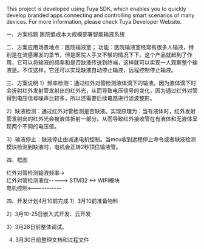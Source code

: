 This project is developed using Tuya SDK, which enables you to quickly develop branded apps connecting and controlling smart scenarios of many devices.         For more information, please check Tuya Developer Website.

一、方案标题
医院低成本大规模部署智能输液系统

二、方案应用场景地点：医院输液室；
功能：医院输液室经常有很多人输液，特别是在流感爆发的季节，但是医院人手又不够的情况下下。这个产品就起到了作用，它可以将输液的频率和是否缺液传送到终端，这样就可以实现一人观察整个输液是。不仅这样，它还可以实现缺液自动停止输液，远程控制停止输液。

三、方案说明
1）频率检测：通过红外对管检测液体滴下的输液。因为液体滴下时会折射红外发射管发射出的红外光，从而导致电压信号的变化，因为通过红外对管得到电压信号噪声比较多，所以还需要后续电路进行滤波整形。

2）缺液检测：通过红外对管检测是否缺液。实现原理为：当有液体时，红外发射管发射出的红外光会被液体折射一部分。从而导致红外接收管在有液体和无液体呈现两个不同的电压值。

3）输液停止：缺液停止由减速电机控制。当mcu收到远程停止命令或者缺液检测模块检测到缺液时，电机会正转2秒顶住输液管。


四、框图

红外对管检测输液频率->                        
红外对管检测液位-----> STM32 <-> WIFI模块               
电机控制<-----------      

四、开发计划4月10前完成
1）3月10前准备物料

2）3月10-25日嵌入式开发、云开发

3）3月28日前整体调试。

4) 3月30日前整理文档和过程文件


